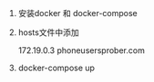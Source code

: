 1. 安装docker 和 docker-compose

2. hosts文件中添加 

   172.19.0.3 phoneusersprober.com

3. docker-compose up